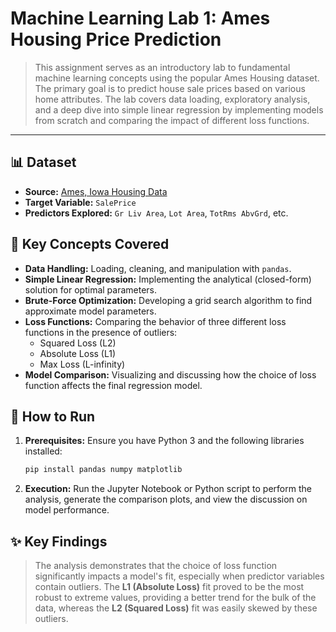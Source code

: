 # Machine Learning Lab 1: Ames Housing Price Prediction

> This assignment serves as an introductory lab to fundamental machine learning concepts using the popular Ames Housing dataset. The primary goal is to predict house sale prices based on various home attributes. The lab covers data loading, exploratory analysis, and a deep dive into simple linear regression by implementing models from scratch and comparing the impact of different loss functions.

---

## 📊 Dataset

-   **Source:** [Ames, Iowa Housing Data](https://www.chrismusco.com/machinelearning2024_grad/AmesHousing.csv)
-   **Target Variable:** `SalePrice`
-   **Predictors Explored:** `Gr Liv Area`, `Lot Area`, `TotRms AbvGrd`, etc.

## 🧠 Key Concepts Covered

-   **Data Handling:** Loading, cleaning, and manipulation with `pandas`.
-   **Simple Linear Regression:** Implementing the analytical (closed-form) solution for optimal parameters.
-   **Brute-Force Optimization:** Developing a grid search algorithm to find approximate model parameters.
-   **Loss Functions:** Comparing the behavior of three different loss functions in the presence of outliers:
    -   Squared Loss (L2)
    -   Absolute Loss (L1)
    -   Max Loss (L-infinity)
-   **Model Comparison:** Visualizing and discussing how the choice of loss function affects the final regression model.

## 🚀 How to Run

1.  **Prerequisites:** Ensure you have Python 3 and the following libraries installed:
    ```bash
    pip install pandas numpy matplotlib
    ```

2.  **Execution:** Run the Jupyter Notebook or Python script to perform the analysis, generate the comparison plots, and view the discussion on model performance.

## ✨ Key Findings

> The analysis demonstrates that the choice of loss function significantly impacts a model's fit, especially when predictor variables contain outliers. The **L1 (Absolute Loss)** fit proved to be the most robust to extreme values, providing a better trend for the bulk of the data, whereas the **L2 (Squared Loss)** fit was easily skewed by these outliers.
